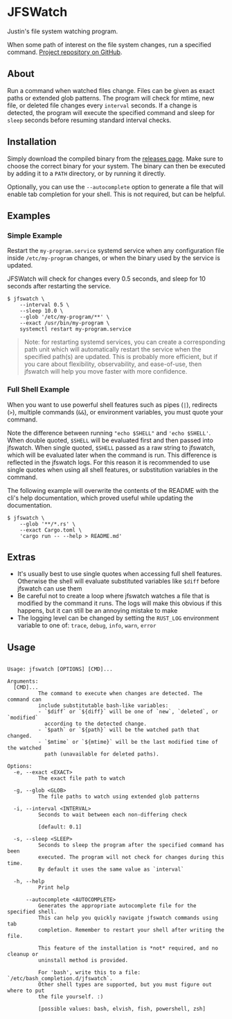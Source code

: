 # JFSWatch

Justin's file system watching program.

When some path of interest on the file system changes, run a specified command.
[Project repository on GitHub](https://github.com/just1ngray/jfswatch).

## About

Run a command when watched files change. Files can be given as exact paths or
extended glob patterns. The program will check for mtime, new file, or deleted
file changes every `interval` seconds. If a change is detected, the program
will execute the specified command and sleep for `sleep` seconds before
resuming standard interval checks.

## Installation

Simply download the compiled binary from the
[releases page](https://github.com/just1ngray/jfswatch/releases). Make sure
to choose the correct binary for your system. The binary can then be executed
by adding it to a `PATH` directory, or by running it directly.

Optionally, you can use the `--autocomplete` option to generate a file that will
enable tab completion for your shell. This is not required, but can be helpful.

## Examples

### Simple Example

Restart the `my-program.service` systemd service when any configuration file
inside `/etc/my-program` changes, or when the binary used by the service is
updated.

JFSWatch will check for changes every 0.5 seconds, and sleep for 10 seconds
after restarting the service.

```shell
$ jfswatch \
    --interval 0.5 \
    --sleep 10.0 \
    --glob '/etc/my-program/**' \
    --exact /usr/bin/my-program \
    systemctl restart my-program.service
```

> Note: for restarting systemd services, you can create a corresponding path
> unit which will automatically restart the service when the specified path(s)
> are updated. This is probably more efficient, but if you care about
> flexibility, observability, and ease-of-use, then jfswatch will help you move
> faster with more confidence.

### Full Shell Example

When you want to use powerful shell features such as pipes (`|`), redirects
(`>`), multiple commands (`&&`), or environment variables, you must quote your
command.

Note the difference between running `"echo $SHELL"` and `'echo $SHELL'`. When
double quoted, `$SHELL` will be evaluated first and then passed into jfswatch.
When single quoted, `$SHELL` passed as a raw string to jfswatch, which will be
evaluated later when the command is run. This difference is reflected in the
jfswatch logs. For this reason it is recommended to use single quotes when
using all shell features, or substitution variables in the command.

The following example will overwrite the contents of the README with the cli's
help documentation, which proved useful while updating the documentation.

```shell
$ jfswatch \
    --glob '**/*.rs' \
    --exact Cargo.toml \
    'cargo run -- --help > README.md'
```

## Extras

- It's usually best to use single quotes when accessing full shell features.
  Otherwise the shell will evaluate substituted variables like `$diff` before
  jfswatch can use them
- Be careful not to create a loop where jfswatch watches a file that is
  modified by the command it runs. The logs will make this obvious if this
  happens, but it can still be an annoying mistake to make
- The logging level can be changed by setting the `RUST_LOG` environment
  variable to one of: `trace`, `debug`, `info`, `warn`, `error`

## Usage
```

Usage: jfswatch [OPTIONS] [CMD]...

Arguments:
  [CMD]...
          The command to execute when changes are detected. The command can
          include substitutable bash-like variables:
          - `$diff` or `${diff}` will be one of `new`, `deleted`, or `modified`
            according to the detected change.
          - `$path` or `${path}` will be the watched path that changed.
          - `$mtime` or `${mtime}` will be the last modified time of the watched
            path (unavailable for deleted paths).

Options:
  -e, --exact <EXACT>
          The exact file path to watch

  -g, --glob <GLOB>
          The file paths to watch using extended glob patterns

  -i, --interval <INTERVAL>
          Seconds to wait between each non-differing check
          
          [default: 0.1]

  -s, --sleep <SLEEP>
          Seconds to sleep the program after the specified command has been
          executed. The program will not check for changes during this time.
          By default it uses the same value as `interval`

  -h, --help
          Print help

      --autocomplete <AUTOCOMPLETE>
          Generates the appropriate autocomplete file for the specified shell.
          This can help you quickly navigate jfswatch commands using tab
          completion. Remember to restart your shell after writing the file.
          
          This feature of the installation is *not* required, and no cleanup or
          uninstall method is provided.
          
          For 'bash', write this to a file: `/etc/bash_completion.d/jfswatch`.
          Other shell types are supported, but you must figure out where to put
          the file yourself. :)
          
          [possible values: bash, elvish, fish, powershell, zsh]
